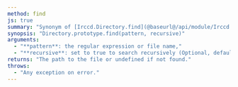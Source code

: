 ```yaml
---
method: find
js: true
summary: "Synonym of [Irccd.Directory.find](@baseurl@/api/module/Irccd.Directory/function/find.html) but the path is taken from the directory object."
synopsis: "Directory.prototype.find(pattern, recursive)"
arguments:
  - "**pattern**: the regular expression or file name,"
  - "**recursive**: set to true to search recursively (Optional, default: false)."
returns: "The path to the file or undefined if not found."
throws:
  - "Any exception on error."
---
```

